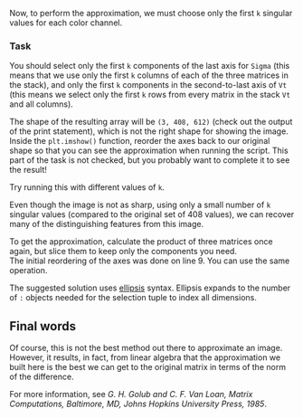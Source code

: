 Now, to perform the approximation, we must choose only the first `k` singular values 
for each color channel.

### Task

You should select only the first `k` components of the last axis for `Sigma` 
(this means that we use only the first `k` columns of each of the three 
matrices in the stack), and only the first `k` components 
in the second-to-last axis of `Vt` (this means we select only the first 
`k` rows from every matrix in the stack `Vt` and all columns). 

The shape of the resulting array will be `(3, 408, 612)` (check out the output of the print
statement), which is not the right shape for showing the image. Inside the `plt.imshow()` function, 
reorder the axes back to our original shape so that you can see the approximation when running the script.
This part of the task is not checked, but you probably want to complete it to see the result!

Try running this with different values of `k`.

Even though the image is not as sharp, using only a small number of `k` singular values 
(compared to the original set of 408 values), we can recover many of the distinguishing 
features from this image.

<div class="hint">To get the approximation, calculate the product of three matrices once again,
but slice them to keep only the components you need.</div>

<div class="hint">The initial reordering of the axes was done on line 9. You can use the same operation.</div>

<div class="hint"> 

The suggested solution uses [ellipsis](https://numpy.org/devdocs/user/basics.indexing.html#dimensional-indexing-tools) syntax. Ellipsis expands to the number of `:` objects needed 
for the selection tuple to index all dimensions.
</div>

## Final words

Of course, this is not the best method out there to approximate an image.
However, it results, in fact, from linear algebra that the
approximation we built here is the best we can get to the original matrix
in terms of the norm of the difference.

For more information, see <i>G. H. Golub and C. F. Van Loan, Matrix Computations, Baltimore, MD, Johns Hopkins University Press, 1985</i>.


